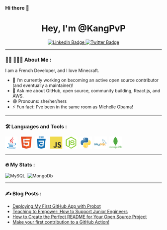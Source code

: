 ### Hi there 👋

<!--
**KangPvP/KangPvP** is a ✨ _special_ ✨ repository because its `README.md` (this file) appears on your GitHub profile.

Here are some ideas to get you started:

- 🔭 I’m currently working on ...
- 🌱 I’m currently learning ...
- 👯 I’m looking to collaborate on ...
- 🤔 I’m looking for help with ...
- 💬 Ask me about ...
- 📫 How to reach me: ...
- 😄 Pronouns: ...
- ⚡ Fun fact: ...
-->
<div id="header" align="center">
   <h1>
    Hey, I'm @KangPvP
  </h1>
</a>
  <div id="badges">
    <a href="https://www.linkedin.com/in/rizel-bobb-semple/">
      <img src="https://img.shields.io/badge/LinkedIn-blue?style=for-the-badge&logo=linkedin&logoColor=white" alt="LinkedIn Badge"/>
    </a>
    <a href="https://twitter.com/blackgirlbytes">
      <img src="https://img.shields.io/badge/Twitter-blue?style=for-the-badge&logo=twitter&logoColor=white" alt="Twitter Badge"/>
    </a>
  </div>
</div>
<div align="center">
</div>

---

### 👋🏾 👩🏾‍💻 About Me :
I am a French Developer, and I love Minecraft.

- 🌱  I’m currently working on becoming an active open source contributor (and eventually a maintainer)!
- 💬 Ask me about GitHub, open source, community building, React.js, and AWS.
- 😄 Pronouns: she/her/hers
- ⚡ Fun fact: I've been in the same room as Michelle Obama! 

---

### :hammer_and_wrench: Languages and Tools :
<div>
  <img src="https://github.com/devicons/devicon/blob/master/icons/java/java-original.svg" title="Java" alt="JAVA" width="40" height="40"/>&nbsp;
  <img src="https://github.com/devicons/devicon/blob/master/icons/html5/html5-original.svg" title="HTML5" alt="HTML" width="40" height="40"/>&nbsp;
  <img src="https://github.com/devicons/devicon/blob/master/icons/css3/css3-plain-wordmark.svg"  title="CSS3" alt="CSS" width="40" height="40"/>&nbsp;
  <img src="https://github.com/devicons/devicon/blob/master/icons/javascript/javascript-original.svg" title="JavaScript" alt="JavaScript" width="40" height="40"/>&nbsp;
  <img src="https://github.com/devicons/devicon/blob/master/icons/nodejs/nodejs-original.svg" title="NodeJS" alt="NodeJS" width="40" height="40"/>&nbsp;
  <img src="https://github.com/devicons/devicon/blob/master/icons/python/python-original.svg" title="Python" alt="Python" width="40" height="40"/>&nbsp;
  <img src="https://github.com/devicons/devicon/blob/master/icons/mysql/mysql-original-wordmark.svg" title="MySQL"  alt="MySQL" width="40" height="40"/>&nbsp;
  <img src="https://github.com/devicons/devicon/blob/master/icons/mongodb/mongodb-plain-wordmark.svg" title="MongoDb" alt="MongoDb" width="40" height="40"/>&nbsp;
</div>

---

### :fire: My Stats :
<!--[![GitHub Streak](http://github-readme-streak-stats.herokuapp.com?user=KangPvP&theme=darcula&border_radius=5)](https://git.io/streak-stats)-->
<div>  
  <img src="https://github-readme-stats.vercel.app/api/top-langs/?username=KangPvP&layout=compact&theme=darcula&border_radius=5" title="MySQL"  alt="MySQL"/>&nbsp;
  <img src="https://github-readme-stats.vercel.app/api/top-langs/?username=KangPvP&layout=compact&theme=darcula&border_radius=5" title="MongoDb" alt="MongoDb"/>&nbsp;
</div>


---

### :writing_hand: Blog Posts :
<!-- BLOG-POST-LIST:START  https://shields.io/ -->
- [Deploying My First GitHub App with Probot](https://dev.to/github/developing-my-first-github-app-with-probot-3g0p)
- [Teaching to Empower: How to Support Junior Engineers](https://blackgirlbytes.dev/how-to-support-early-career-developers)
- [How to Create the Perfect README for Your Open Source Project](https://dev.to/github/how-to-create-the-perfect-readme-for-your-open-source-project-1k69)
- [Make your first contribution to a GitHub Action!](https://dev.to/github/how-to-edit-a-github-action-3j14)
<!-- BLOG-POST-LIST:END -->

